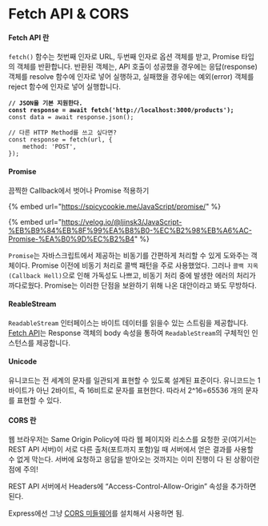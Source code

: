 # Fetch API & CORS

#### Fetch API 란

`fetch()` 함수는 첫번째 인자로 URL, 두번째 인자로 옵션 객체를 받고, Promise 타입의 객체를 반환합니다. 반환된 객체는, API 호출이 성공했을 경우에는 응답(response) 객체를 resolve 함수에 인자로 넣어 실행하고, 실패했을 경우에는 예외(error) 객체를 reject 함수에 인자로 넣어 실행합니다.

<pre class="language-javascript"><code class="lang-javascript"><strong>// JSON을 기본 지원한다.
</strong><strong>const response = await fetch('http://localhost:3000/products');
</strong>const data = await response.json();

// 다른 HTTP Method를 쓰고 싶다면?
const response = fetch(url, {
    method: 'POST',
});
</code></pre>

#### Promise

끔찍한 Callback에서 벗어나 Promise 적용하기

{% embed url="https://spicycookie.me/JavaScript/promise/" %}

{% embed url="https://velog.io/@ljinsk3/JavaScript-%EB%B9%84%EB%8F%99%EA%B8%B0-%EC%B2%98%EB%A6%AC-Promise-%EA%B0%9D%EC%B2%B4" %}

`Promise`는 자바스크립트에서 제공하는 비동기를 간편하게 처리할 수 있게 도와주는 객체이다. Promise 이전에 비동기 처리로 콜백 패턴을 주로 사용했었다. 그러나 `콜백 지옥(Callback Hell)`으로 인해 가독성도 나쁘고, 비동기 처리 중에 발생한 에러의 처리가 까다로웠다. Promise는 이러한 단점을 보완하기 위해 나온 대안이라고 봐도 무방하다.

#### ReableStream

`ReadableStream` 인터페이스는 바이트 데이터를 읽을수 있는 스트림을 제공합니다. [Fetch API](https://developer.mozilla.org/ko/docs/Web/API/Fetch\_API)는 Response 객체의 body 속성을 통하여 `ReadableStream`의 구체적인 인스턴스를 제공합니다.

#### Unicode

유니코드는 전 세계의 문자를 일관되게 표현할 수 있도록 설계된 표준이다. 유니코드는 1바이트가 아닌 2바이트, 즉 16비트로 문자를 표현한다. 따라서 2^16=65536 개의 문자를 표현할 수 있다. 

#### CORS 란

웹 브라우저는 Same Origin Policy에 따라 웹 페이지와 리소스를 요청한 곳(여기서는 REST API 서버)이 서로 다른 출처(포트까지 포함)일 때 서버에서 얻은 결과를 사용할 수 없게 막는다. 서버에 요청하고 응답을 받아오는 것까지는 이미 진행이 다 된 상황이란 점에 주의!

REST API 서버에서 Headers에 “Access-Control-Allow-Origin” 속성을 추가하면 된다.

Express에선 그냥 [CORS 미들웨어](https://expressjs.com/en/resources/middleware/cors.html)를 설치해서 사용하면 됨.

